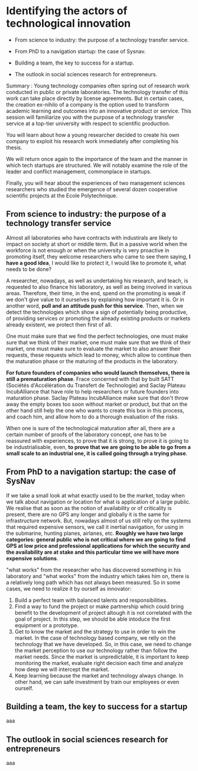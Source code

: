 # **Identifying the actors of technological innovation**

* From science to industry: the purpose of a technology transfer service.

* From PhD to a navigation startup: the case of Sysnav.

* Building a team, the key to success for a startup.

* The outlook in social sciences research for entrepreneurs.

Summary : Young technology companies often spring out of research work conducted in public or private laboratories. The technology transfer of this work can take place directly by license agreements. But in certain cases, the creation ex-nihilo of a company is the option used to transform academic learning and outcomes into an innovative product or service. This session will familiarize you with the purpose of a technology transfer service at a top-tier university with respect to scientific production.

You will learn about how a young researcher decided to create his own company to exploit his research work immediately after completing his thesis.

We will return once again to the importance of the team and the manner in which tech startups are structured. We will notably examine the role of the leader and conflict management, commonplace in startups.

Finally, you will hear about the experiences of two management sciences researchers who studied the emergence of several dozen cooperative scientific projects at the Ecole Polytechnique.

## 

## From science to industry: the purpose of a technology transfer service

Almost all laboratories who have contracts with industirals are likely to impact on society at short or middle term. But in a passive world when the workforce is not enough or when the university is very proactive in promoting itself, they welcome researchers who came to see them saying, **I have a good idea**, I would like to protect it, I would like to promote it, what needs to be done?

A researcher, nowadays, as well as undertaking his research, and teach, is requested to also finance his laboratory, as well as being involved in various areas. Therefore, their time, in the end, spend on the promoting is weak if we don't give value to it ourselves by explaining how important it is. Or in another word, **pull and an attitude push for this service**. Then, when we detect the technologies which show a sign of potentially being productive, of providing services or promoting the already existing products or markets already existent, we protect then first of all.

One must make sure that we find the perfect technologies, one must make sure that we think of their market, one must make sure that we think of their market, one must make sure to evaluate the market to also answer their requests, these requests which lead to money, which allow to continue then the maturation phase or the maturing of the products in the laboratory.

**For future founders of companies who would launch themselves, there is still a prematuration phase**. Frace concerned with that by built SATT \(Sociétés d'Accélération du Transfert de Technologie\) and Saclay Plateau IncubAlliance that have role to help researchers or future founders into maturation phase. Saclay Plateau IncubAlliance make sure that don't throw away the empty boxes too soon without market or product, but that on the other hand still help the one who wants to create this box in this process, and coach him, and allow hom to do a thorough evaluation of the risks.

When one is sure of the technological maturation after all, there are a certain number of proofs of the laboratory concept, one has to be reassured with experiences, to prove that it is strong, to prove it is going to be industrialisable, even, **to prove that we are going to be able to go from a small scale to an industrial one, it is called going through a trying phase**.

## From PhD to a navigation startup: the case of SysNav

If we take a small look at what exactly used to be the market, today when we talk about navigation or location for what is application of a large public. We realise that as soon as the notion of availability or of criticality is present, there are no GPS any longer and globally it is the same for infrastructure network. But, nowadays almost of us still relly on the systems that required expensive sensors, we call it inertial navigation, for using in the submarine, hunting planes, airlanes, etc. **Roughly we have two large categories: general public who is not critical where we are going to find GPS at low price and professional applications for which the security and the availability are at stake and this particular time we will have more expensive solutions**.

"what works" from the researcher who has discovered something in his laboratory and "what works" from the industry which takes him on, there is a relatively long path which has not always been measured. So in some cases, we need to realize it by ourself as innovator:

1. Build a perfect team with balanced talents and responsibilities.
2. Find a way to fund the project or make partnership which could bring benefit to the development of project altough it is not correlated with the goal of project. In this step, we should be able intoduce the first equipment or a prototype.
3. Get to know the market and the strategy to use in order to win the market. In the case of technology based company, we relly on the technology that we have developed. So, in this case, we need to change the market perception to use our technology rather than follow the market needs. Since the market is unpredictable, it is important to keep monitoring the market, evaluate right decision each time and analyze how deep we will intercept the market.
4. Keep learning because the market and technology always change. In other hand, we can safe investment by train our employees or even ourself. 

## Building a team, the key to success for a startup

aaa

## The outlook in social sciences research for entrepreneurs

aaa

